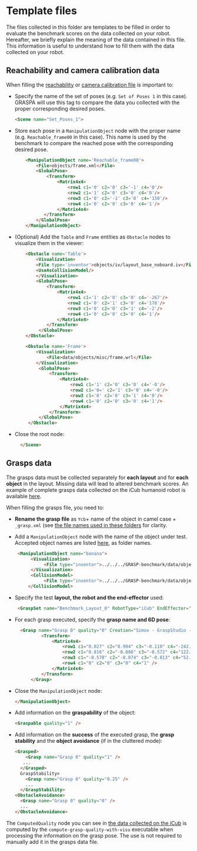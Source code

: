 # Template files

The files collected in this folder are templates to be filled in order to evaluate the benchmark scores on the data collected on your robot.
Hereafter, we briefly explain the meaning of the data contained in this file. This information is useful to understand how to fill them
with the data collected on your robot.

## Reachability and camera calibration data
When filling the [reachability](https://github.com/robotology/GRASPA-benchmark/tree/master/data/template_files/reached_poses) or [camera calibration file](https://github.com/robotology/GRASPA-benchmark/tree/master/data/template_files/camera_calibration) is important to:
- Specify the name of the set of poses (e.g. `Set of Poses 1` in this case). GRASPA will use this tag to compare the data 
you collected with the proper corresponding desired poses.
    ```html
    <Scene name="Set_Poses_1">
    ```
- Store each pose in a `ManipulationObject` node with the proper name (e.g. `Reachable_frame00` in this case). This name is used by the benchmark
to compare the reached pose with the corresponding desired pose.
  ```html
      <ManipulationObject name='Reachable_frame00'>
          <File>objects/frame.xml</File>
          <GlobalPose>
              <Transform>
                  <Matrix4x4>
                      <row1 c1='0' c2='0' c3='-1' c4='0'/>
                      <row2 c1='1' c2='0' c3='0' c4='0'/>
                      <row3 c1='0' c2='-1' c3='0' c4='150'/>
                      <row4 c1='0' c2='0' c3='0' c4='1'/>
                  </Matrix4x4>
             </Transform>
          </GlobalPose>
      </ManipulationObject>
  ```
- (Optional) Add the `Table` and `Frame` entities as `Obstacle` nodes to visualize them in the viewer:
    ```html
        <Obstacle name='Table'>
            <Visualization>
    		<File type='inventor'>objects/iv/layout_base_noboard.iv</File>
    		<UseAsCollisionModel/>
            </Visualization>
            <GlobalPose>
                <Transform>
                    <Matrix4x4>
                        <row1 c1='1' c2='0' c3='0' c4='-267'/>
                        <row2 c1='0' c2='1' c3='0' c4='178'/>
                        <row3 c1='0' c2='0' c3='1' c4='-2'/>
                        <row4 c1='0' c2='0' c3='0' c4='1'/>
                    </Matrix4x4>
                </Transform>
             </GlobalPose>
        </Obstacle>

        <Obstacle name='Frame'>
            <Visualization>
                <File>data/objects/misc/frame.wrl</File>
	        </Visualization>
             <GlobalPose>
                 <Transform>
                     <Matrix4x4>
                         <row1 c1='1' c2='0' c3='0' c4='-0'/>
                         <row2 c1='0=' c2='1' c3='0' c4='-0'/>
                         <row3 c1='0' c2='0' c3='1' c4='0'/>
                         <row4 c1='0' c2='0' c3='0' c4='1'/>
                     </Matrix4x4>
                 </Transform>
             </GlobalPose>
         </Obstacle>
  ```

- Close the root node:
  
  ```html
    </Scene>
  ```

## Grasps data
The grasps data must be collected separately for **each layout** and for **each object** in the layout. Missing data will lead to altered benchmark scores.
An example of complete grasps data collected on the iCub humanoid robot is available [here](https://github.com/robotology-playground/GRASPA-test/tree/master/experiment_data/right_arm/grasps_data).

When filling the grasps file, you need to:
- **Rename the grasp file** as `Ycb`+ name of the object in camel case + `_grasp.xml` (see [the file names used in these folders](https://github.com/robotology-playground/GRASPA-test/tree/master/experiment_data/right_arm/grasps_data) for clarity.

- Add a `ManipulationObject` node with the name of the object under test. Accepted object names are listed [here](https://github.com/robotology/GRASPA-benchmark/tree/master/data/objects/YCB), as folder names. 
  ```html
   <ManipulationObject name="banana">
	    <Visualization>
		     <File type="inventor">../../../GRASP-benchmark/data/objects/YCB/banana/./nontextured.stl</File>
	    </Visualization>
	    <CollisionModel>
		     <File type="inventor">../../../GRASP-benchmark/data/objects/YCB/banana/./nontextured.stl</File>
	   </CollisionModel>
   ```
 - Specify the test **layout, the robot and the end-effector** used:
 
   ```html
    <GraspSet name="Benchmark_Layout_0" RobotType="iCub" EndEffector="Right Hand">
   ```
   
- For each grasp executed, specify the **grasp name and  6D pose**:

  ```html
    <Grasp name="Grasp 0" quality="0" Creation="Simox - GraspStudio - GraspWrenchSpace" Preshape="Grasp Preshape">
			<Transform>
				<Matrix4x4>
					<row1 c1="0.027" c2="0.994" c3="-0.110" c4="-242.660" />
					<row2 c1="0.816" c2="-0.086" c3="-0.572" c4="122.864" />
					<row3 c1="-0.578" c2="-0.074" c3="-0.813" c4="52.416" />
					<row4 c1="0" c2="0" c3="0" c4="1" />
				</Matrix4x4>
			</Transform>
		</Grasp>
  ```
  
- Close the `ManipulationObject` node:

    ```html
    </ManipulationObject>   
    ```
    
- Add information on the **graspability** of the object:

   ```html
   <Graspable quality="1" />
  ```
  
- Add information on the **success** of the executed grasp, the **grasp stability** and the **object avoidance** (if in the cluttered mode):

  ```html
  <Grasped>
	  <Grasp name="Grasp 0" quality="1" />
     ...
    </Grasped>
    GraspStability>
      <Grasp name="Grasp 0" quality="0.25" />
      ...
    </GraspStability>
  <ObstacleAvoidance>
    <Grasp name="Grasp 0" quality="0" />
    ...
  </ObstacleAvoidance>
  ```

The `ComputedQuality` node you can see in [the data collected on the iCub](https://github.com/robotology-playground/GRASPA-test/blob/master/experiment_data/right_arm/grasps_data/layout_0/YcbBanana_grasp.xml#L84) is computed by the `compute-grasp-quality-with-visu` executable
when processing the information on the grasp pose. The use is not required to manually add it in the grasps data file.
